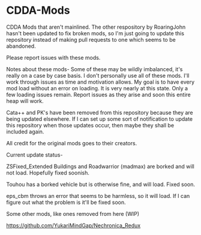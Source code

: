 # CDDA-Mods
CDDA Mods that aren't mainlined.
The other respository by RoaringJohn hasn't been updated to fix broken mods, so I'm just going to update this repository instead of making pull requests to one which seems to be abandoned.

Please report issues with these mods.


Notes about these mods-
Some of these may be wildly imbalanced, it's really on a case by case basis. I don't personally use all of these mods. I'll work through issues as time and motivation allows. My goal is to have every mod load without an error on loading. It is very nearly at this state.  Only a few loading issues remain. Report issues as they arise and soon this entire heap will work.


Cata++ and PK's have been removed from this repository because they are being updated elsewhere. If I can set up some sort of notification to update this repository when those updates occur, then maybe they shall be included again.

All credit for the original mods goes to their creators.

Current update status-

ZSFixed_Extended Buildings and Roadwarrior (madmax) are borked and will not load. Hopefully fixed soonish.

Touhou has a borked vehicle but is otherwise fine, and will load. Fixed soon.

eps_cbm throws an error that seems to be harmless, so it will load. If I can figure out what the problem is it'll be fixed soon.


Some other mods, like ones removed from here (WIP)

https://github.com/YukariMindGap/Nechronica_Redux
